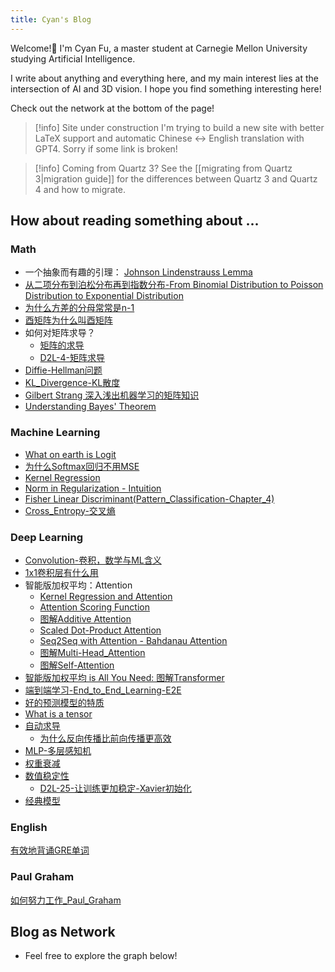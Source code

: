 ```yaml
---
title: Cyan's Blog
---
```

Welcome!🎉 I'm Cyan Fu, a master student at Carnegie Mellon University studying Artificial Intelligence. 

I write about anything and everything here, and my main interest lies at the intersection of AI and 3D vision. I hope you find something interesting here!

Check out the network at the bottom of the page!

> [!info] Site under construction
> I'm trying to build a new site with better LaTeX support and automatic Chinese <-> English translation with GPT4. 
> Sorry if some link is broken!

> [!info]
> Coming from Quartz 3? See the [[migrating from Quartz 3|migration guide]] for the differences between Quartz 3 and Quartz 4 and how to migrate.

## How about reading something about ...
### Math
- 一个抽象而有趣的引理： [Johnson Lindenstrauss Lemma](notes/2021/2021.12/Johnson%20Lindenstrauss%20Lemma%20-%20Publish%20Version.md)
- [从二项分布到泊松分布再到指数分布-From Binomial Distribution to Poisson Distribution to Exponential Distribution](notes/2022/2022.5/从二项分布到泊松分布再到指数分布-From%20Binomial%20Distribution%20to%20Poisson%20Distribution%20to%20Exponential%20Distribution.md)
- [为什么方差的分母常常是n-1](notes/2021/2021.10/为什么方差的分母常常是n-1.md)
- [酉矩阵为什么叫酉矩阵](notes/2021/2021.11/酉矩阵为什么叫酉矩阵.md)
- 如何对矩阵求导？
	- [矩阵的求导](notes/2021/2021.8/矩阵的求导.md)
	- [D2L-4-矩阵求导](notes/2022/2022.1/D2L-4-矩阵求导.md)
- [Diffie-Hellman问题](notes/2021/2021.6/Diffie-Hellman问题.md)
- [KL_Divergence-KL散度](notes/2022/2022.2/KL_Divergence-KL散度.md)
- [Gilbert Strang 深入浅出机器学习的矩阵知识](notes/2022/2022.10/Gilbert%20Strang%20深入浅出机器学习的矩阵知识.md)
- [Understanding Bayes' Theorem](notes/2021/2021.12/Understanding%20Bayes'%20Theorem.Md)
### Machine Learning
- [What on earth is Logit](notes/2022/2022.2/Logit.md)
- [为什么Softmax回归不用MSE](notes/2022/2022.2/为什么Softmax回归不用MSE.md)
- [Kernel Regression](notes/2022/2022.4/D2L-64-Kernel%20Regression.md)
- [Norm in Regularization - Intuition](notes/2022/2022.2/Norm%20in%20Regularization%20-%20Intuition.md)
- [Fisher Linear Discriminant(Pattern_Classification-Chapter_4)](notes/2021/2021.10/Part.29_Fisher_Linear_Discriminant(Pattern_Classification-Chapter_4).Md)
- [Cross_Entropy-交叉熵](notes/2022/2022.2/Cross_Entropy-交叉熵.md)

### Deep Learning
- [Convolution-卷积，数学与ML含义](notes/2022/2022.2/D2L-32-Convolution-卷积.md)
- [1x1卷积层有什么用](notes/2022/2022.2/D2L-36-1x1卷积层.md)
- 智能版加权平均：Attention
	- [Kernel Regression and Attention](notes/2022/2022.4/D2L-66-Kernel%20Regression%20and%20Attention.md)
	- [Attention Scoring Function](notes/2022/2022.4/D2L-67-Attention%20Scoring%20Function.md)
	- [图解Additive Attention](notes/2022/2022.4/D2L-68-Additive%20Attention.md)
	- [Scaled Dot-Product Attention](notes/2022/2022.4/D2L-69-Scaled%20Dot-Product%20Attention.md)
	- [Seq2Seq with Attention - Bahdanau Attention](notes/2022/2022.4/D2L-70-Seq2Seq%20with%20Attention%20-%20Bahdanau%20Attention.md)
	- [图解Multi-Head_Attention](notes/2022/2022.4/D2L-71-Multi-Head_Attention.md)
	- [图解Self-Attention](notes/2022/2022.4/D2L-72-Self-Attention.md)
- [智能版加权平均 is All You Need: 图解Transformer](notes/2022/2022.4/D2L-74-Transformer.md)
- [端到端学习-End_to_End_Learning-E2E](notes/2022/2022.5/端到端学习-End_to_End_Learning-E2E.md)
- [好的预测模型的特质](notes/2022/2022.2/好的预测模型的特质.md)
- [What is a tensor](notes/2022/2022.1/D2L-1-What_is_a_tensor.md)
- [自动求导](notes/2022/2022.1/D2L-7-自动求导.md)
	- [为什么反向传播比前向传播更高效](notes/2022/2022.1/为什么反向传播比前向传播更高效.md)
- [MLP-多层感知机](notes/2022/2022.2/D2L-17-MLP-多层感知机.md)
- [权重衰减](notes/2022/2022.2/D2L-22-权重衰减.md)
- [数值稳定性](notes/2022/2022.2/D2L-24-数值稳定性.md)
	- [D2L-25-让训练更加稳定-Xavier初始化](notes/2022/2022.2/D2L-25-让训练更加稳定-Xavier初始化.md)
- [经典模型](notes/2022/2022.10/经典模型.md)
### English
[有效地背诵GRE单词](notes/2022/2022.7/有效地背诵GRE单词.md)

### Paul Graham
[如何努力工作_Paul_Graham](notes/2021/2021.8/如何努力工作_Paul_Graham.md)

## Blog as Network
- Feel free to explore the graph below!